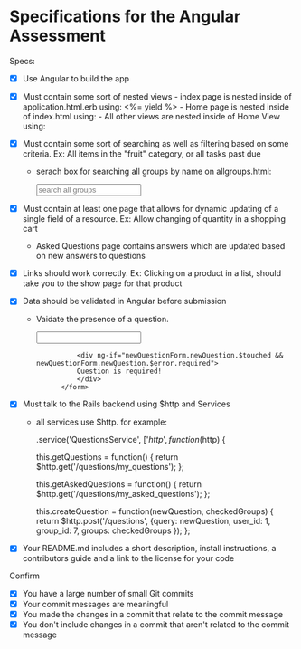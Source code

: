 # Specifications for the Angular Assessment

Specs:
- [x] Use Angular to build the app      
- [x] Must contain some sort of nested views
        - index page is nested inside of    application.html.erb using:
                <%= yield %>
        - Home page is nested inside of index.html using:
                <ui-view></ui-view>
        - All other views are nested inside of Home View using:
                <div ui-view></div>
        

- [x] Must contain some sort of searching as well as filtering based on some
criteria. Ex: All items in the "fruit" category, or all tasks past due
    - serach box for searching all groups by name on allgroups.html: 
    
        <input ng-model="search" placeholder="search all groups"/>
        <div ng-repeat="group in groups | filter:search"></div>
        

- [x] Must contain at least one page that allows for dynamic updating of a single field of a resource. Ex: Allow changing of quantity in a shopping cart
    - Asked Questions page contains answers which are updated based on new answers to questions

- [x] Links should work correctly. Ex: Clicking on a product in a list, should take you to the show page for that product

- [x] Data should be validated in Angular before submission
    - Vaidate the presence of a question. 
            <form name="newQuestionForm">
                <input 
                    name="newQuestion" 
                    required="required" 
                    type="text" 
                    ng-model="newQuestion" 
                    class="form-control" />
                
                    <div ng-if="newQuestionForm.newQuestion.$touched && newQuestionForm.newQuestion.$error.required">
                    Question is required!
                    </div>
                </form>

- [x] Must talk to the Rails backend using $http and Services
    - all services use $http. for example:
    
         .service('QuestionsService', ['$http', function($http) {
        
        this.getQuestions = function() {
           return $http.get('/questions/my_questions');
       };
        
         this.getAskedQuestions = function() {
           return $http.get('/questions/my_asked_questions');
       };
        
        this.createQuestion = function(newQuestion, checkedGroups) {
            return $http.post('/questions', {query: newQuestion, user_id: 1, group_id: 7, groups: checkedGroups });
        };
    

- [x] Your README.md includes a short description, install instructions, a contributors guide and a link to the license for your code

Confirm
- [x] You have a large number of small Git commits
- [x] Your commit messages are meaningful
- [x] You made the changes in a commit that relate to the commit message
- [x] You don't include changes in a commit that aren't related to the commit message
